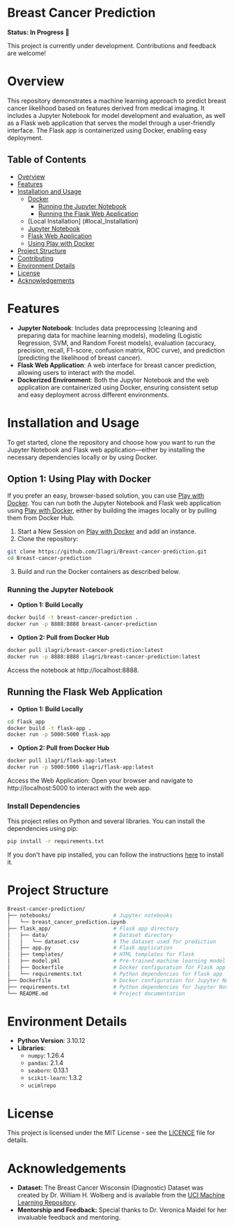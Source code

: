 # Breast Cancer Prediction

**Status: In Progress** 🚧

This project is currently under development. Contributions and feedback are welcome!

# Overview

This repository demonstrates a machine learning approach to predict breast cancer likelihood based on features derived from medical imaging. It includes a Jupyter Notebook for model development and evaluation, as well as a Flask web application that serves the model through a user-friendly interface. The Flask app is containerized using Docker, enabling easy deployment.

## Table of Contents
- [Overview](#overview)
- [Features](#features)
- [Installation and Usage](#installation_and_usage)
  - [Docker](#docker)
    - [Running the Jupyter Notebook](#running_jupyter_notebook)
    - [Running the Flask Web Application](#running_flask_web_application)
  - [Local Installation] (#local_Installation)
  - [Jupyter Notebook](#jupyter_notebook)
  - [Flask Web Application](#flask_web_application)
  - [Using Play with Docker](#using_play_with_docker)
- [Project Structure](#project-structure)
- [Contributing](#contributing)
- [Environment Details](#environment-details)
- [License](#license)
- [Acknowledgements](#acknowledgements)

# Features

- **Jupyter Notebook**: Includes data preprocessing (cleaning and preparing data for machine learning models), modeling (Logistic Regression, SVM, and Random Forest models), evaluation (accuracy, precision, recall, F1-score, confusion matrix, ROC curve), and prediction (predicting the likelihood of breast cancer).
- **Flask Web Application**: A web interface for breast cancer prediction, allowing users to interact with the model.
- **Dockerized Environment**: Both the Jupyter Notebook and the web application are containerized using Docker, ensuring consistent setup and easy deployment across different environments.


# Installation and Usage

To get started, clone the repository and choose how you want to run the Jupyter Notebook and Flask web application—either by installing the necessary dependencies locally or by using Docker.

## Option 1: Using Play with Docker
If you prefer an easy, browser-based solution, you can use [Play with Docker](https://labs.play-with-docker.com/).
You can run both the Jupyter Notebook and Flask web application using [Play with Docker](https://labs.play-with-docker.com/), either by building the images locally or by pulling them from Docker Hub.

1. Start a New Session on [Play with Docker](https://labs.play-with-docker.com/) and add an instance.
2. Clone the repository:
```bash
git clone https://github.com/Ilagri/Breast-cancer-prediction.git
cd Breast-cancer-prediction
```
3. Build and run the Docker containers as described below.

### Running the Jupyter Notebook

- **Option 1: Build Locally**

```bash
docker build -t breast-cancer-prediction .
docker run -p 8888:8888 breast-cancer-prediction
```

- **Option 2: Pull from Docker Hub**

```bash
docker pull ilagri/breast-cancer-prediction:latest
docker run -p 8888:8888 ilagri/breast-cancer-prediction:latest
```

Access the notebook at http://localhost:8888.

## Running the Flask Web Application

- **Option 1: Build Locally**

```bash
cd flask_app
docker build -t flask-app .
docker run -p 5000:5000 flask-app
```
- **Option 2: Pull from Docker Hub**

```bash
docker pull ilagri/flask-app:latest
docker run -p 5000:5000 ilagri/flask-app:latest
```
Access the Web Application: Open your browser and navigate to http://localhost:5000 to interact with the web app.

   
### Install Dependencies

This project relies on Python and several libraries. You can install the dependencies using pip:
```bash
pip install -r requirements.txt
```

If you don't have pip installed, you can follow the instructions [here](https://pip.pypa.io/en/stable/installation/) to install it.

# Project Structure
```bash
Breast-cancer-prediction/
├── notebooks/                    # Jupyter notebooks
│   └── breast_cancer_prediction.ipynb
├── flask_app/                    # Flask app directory
│   ├── data/                     # Dataset directory
│   │   └── dataset.csv           # The dataset used for prediction
│   ├── app.py                    # Flask application
│   ├── templates/                # HTML templates for Flask
│   ├── model.pkl                 # Pre-trained machine learning model
│   ├── Dockerfile                # Docker configuration for Flask app
│   └── requirements.txt          # Python dependencies for Flask app
├── Dockerfile                    # Docker configuration for Jupyter Notebook
├── requirements.txt              # Python dependencies for Jupyter Notebook
└── README.md                     # Project documentation
```

# Environment Details

- **Python Version**: 3.10.12
- **Libraries**:
  - `numpy`: 1.26.4
  - `pandas`: 2.1.4
  - `seaborn`: 0.13.1
  - `scikit-learn`: 1.3.2
  - `ucimlrepo`

# License
This project is licensed under the MIT License - see the [LICENCE](https://github.com/Ilagri/Breast-cancer-prediction/blob/main/LICENSE) file for details.

# Acknowledgements

- **Dataset:** The Breast Cancer Wisconsin (Diagnostic) Dataset was created by Dr. William H. Wolberg and is available from the [UCI Machine Learning Repository](https://archive.ics.uci.edu/ml/datasets/Breast+Cancer+Wisconsin+%28Diagnostic%29). 
- **Mentorship and Feedback:** Special thanks to Dr. Veronica Maidel for her invaluable feedback and mentoring.

